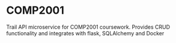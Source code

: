 # COMP2001
Trail API microservice for COMP2001 coursework. Provides CRUD functionality and integrates with flask, SQLAlchemy and Docker
